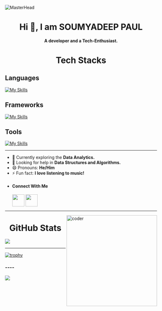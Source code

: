 ![MasterHead](https://user-images.githubusercontent.com/74038190/225813708-98b745f2-7d22-48cf-9150-083f1b00d6c9.gif)
<h1 align="center">Hi 👋, I am SOUMYADEEP PAUL</h1>

<h4 align="center">A developer and a Tech-Enthusiast.</h4> 
   

<h1 align="center">Tech Stacks</h1>

## Languages
[![My Skills](https://skillicons.dev/icons?i=c,cpp,python,html,css,javascript)](https://skillicons.dev)
## Frameworks
[![My Skills](https://skillicons.dev/icons?i=express,nodejs,jquery,tailwind,bootstrap)](https://skillicons.dev)
## Tools
[![My Skills](https://skillicons.dev/icons?i=figma,postman,git,github,linux,androidstudio,vscode)](https://skillicons.dev)





  <hr />
  
- 🌱 Currently exploring the **Data Analytics.**
- 🤝 Looking for help in **Data Structures and Algorithms.**
- 😄 Pronouns: **He/Him**
- ⚡ Fun fact: **I love listening to music!**
- <h4 align="left">Connect With Me</h4>
  <div style= "gap: 12px">
    <a href="(https://www.linkedin.com/in/soumyadeep-paul-6536ba291)"><img align="center" src="https://content.linkedin.com/content/dam/me/business/en-us/amp/brand-site/v2/bg/LI-Bug.svg.original.svg" height="40" width="40" /></a>
    <a href="mailto:soumyadeeppaul.info@gmail.com"><img align="center" src="https://lh3.googleusercontent.com/0rpHlrX8IG77awQMuUZpQ0zGWT7HRYtpncsuRnFo6V3c8Lh2hPjXnEuhDDd-OsLz1vua4ld2rlUYFAaBYk-rZCODmi2eJlwUEVsZgg" height="40" width="40" /></a>
  </div>
    
<hr />

<img align="right" alt="coder" src="https://user-images.githubusercontent.com/74038190/229223263-cf2e4b07-2615-4f87-9c38-e37600f8381a.gif" width="300" height="300" style="@media(max-width:881px){ img{height:100, width:100}}">

  
<h1 align="center">GitHub Stats</h1>  

![](https://github-readme-streak-stats.herokuapp.com/?user=Soumyadeep-4704&show_icons=true&theme=transparent)

<hr />

[![trophy](https://github-profile-trophy.vercel.app/?username=Soumyadeep-4704&theme=darkhub)](https://github.com/Soumyadeep-4704/github-profile-trophy)




<h3>----</h3>

[![](https://visitcount.itsvg.in/api?id=Soumyadeep-4704&label=Profile%20Views&color=12&pretty=true)](https://visitcount.itsvg.in)
<!---
Soumyadeep-4704/Soumyadeep-4704 is a ✨ special ✨ repository because its `README.md` (this file) appears on your GitHub profile.
You can click the Preview link to take a look at your changes.
--->
